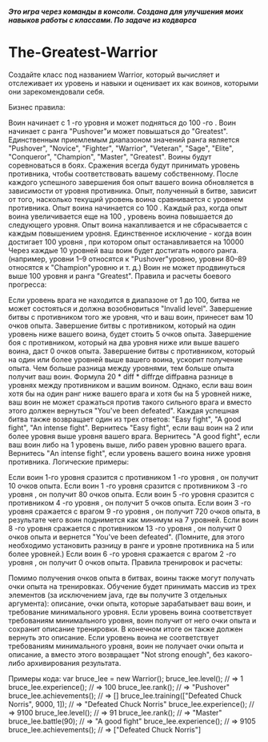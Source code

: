 ***Это игра через команды в консоли. Создана для улучшения моих навыков работы с классами. По задаче из кодварса***

# The-Greatest-Warrior

Создайте класс под названием Warrior, который вычисляет и отслеживает их уровень и навыки и оценивает их как воинов, которыми они зарекомендовали себя.

Бизнес правила:

Воин начинает с 1 -го уровня и может подняться до 100 -го .
Воин начинает с ранга "Pushover"и может повышаться до "Greatest".
Единственным приемлемым диапазоном значений ранга является "Pushover", "Novice", "Fighter", "Warrior", "Veteran", "Sage", "Elite", "Conqueror", "Champion", "Master", "Greatest".
Воины будут соревноваться в боях. Сражения всегда будут принимать уровень противника, чтобы соответствовать вашему собственному.
После каждого успешного завершения боя опыт вашего воина обновляется в зависимости от уровня противника.
Опыт, полученный в битве, зависит от того, насколько текущий уровень воина сравнивается с уровнем противника.
Опыт воина начинается со 100 . Каждый раз, когда опыт воина увеличивается еще на 100 , уровень воина повышается до следующего уровня.
Опыт воина накапливается и не сбрасывается с каждым повышением уровня. Единственное исключение - когда воин достигает 100 уровня , при котором опыт останавливается на 10000
Через каждые 10 уровней ваш воин будет достигать нового ранга. (например, уровни 1–9 относятся к "Pushover"уровню, уровни 80–89 относятся к "Champion"уровню и т. д.)
Воин не может продвинуться выше 100 уровня и ранга "Greatest".
Правила и расчеты боевого прогресса:

Если уровень врага не находится в диапазоне от 1 до 100, битва не может состояться и должна возобновиться "Invalid level".
Завершение битвы с противником того же уровня, что и ваш воин, принесет вам 10 очков опыта.
Завершение битвы с противником, который на один уровень ниже вашего воина, будет стоить 5 очков опыта.
Завершение боя с противником, который на два уровня ниже или выше вашего воина, даст 0 очков опыта.
Завершение битвы с противником, который на один или более уровней выше вашего воина, ускорит получение опыта. Чем больше разница между уровнями, тем больше опыта получит ваш воин. Формула 20 * diff * diffгде diffравна разнице в уровнях между противником и вашим воином.
Однако, если ваш воин хотя бы на один ранг ниже вашего врага и хотя бы на 5 уровней ниже, ваш воин не может сражаться против такого сильного врага и вместо этого должен вернуться "You've been defeated".
Каждая успешная битва также возвращает один из трех ответов: "Easy fight", "A good fight", "An intense fight". Вернитесь "Easy fight", если ваш воин на 2 или более уровня выше уровня вашего врага. Вернитесь "A good fight", если ваш воин либо на 1 уровень выше, либо равен уровню вашего врага. Вернитесь "An intense fight", если уровень вашего воина ниже уровня противника.
Логические примеры:

Если воин 1-го уровня сразится с противником 1 -го уровня , он получит 10 очков опыта.
Если воин 1 -го уровня сразится с противником 3 -го уровня , он получит 80 очков опыта.
Если воин 5 -го уровня сразится с противником 4 -го уровня , он получит 5 очков опыта.
Если воин 3 -го уровня сражается с врагом 9 -го уровня , он получит 720 очков опыта, в результате чего воин поднимется как минимум на 7 уровней.
Если воин 8 -го уровня сражается с противником 13 -го уровня , он получит 0 очков опыта и вернется "You've been defeated". (Помните, для этого необходимо установить разницу в ранге и уровне противника на 5 или более уровней.)
Если воин 6 -го уровня сражается с врагом 2 -го уровня , он получит 0 очков опыта.
Правила тренировок и расчеты:

Помимо получения очков опыта в битвах, воины также могут получать очки опыта на тренировках.
Обучение будет принимать массив из трех элементов (за исключением java, где вы получите 3 отдельных аргумента): описание, очки опыта, которые зарабатывает ваш воин, и требование минимального уровня.
Если уровень воина соответствует требованиям минимального уровня, воин получит от него очки опыта и сохранит описание тренировки. В конечном итоге он также должен вернуть это описание.
Если уровень воина не соответствует требованиям минимального уровня, воин не получает очки опыта и описание, а вместо этого возвращает "Not strong enough", без какого-либо архивирования результата.

Примеры кода:
var bruce_lee = new Warrior();
bruce_lee.level();        // => 1
bruce_lee.experience();   // => 100
bruce_lee.rank();         // => "Pushover"
bruce_lee.achievements(); // => []
bruce_lee.training(["Defeated Chuck Norris", 9000, 1]); // => "Defeated Chuck Norris"
bruce_lee.experience();   // => 9100
bruce_lee.level();        // => 91
bruce_lee.rank();         // => "Master"
bruce_lee.battle(90);     // => "A good fight"
bruce_lee.experience();   // => 9105
bruce_lee.achievements(); // => ["Defeated Chuck Norris"]
